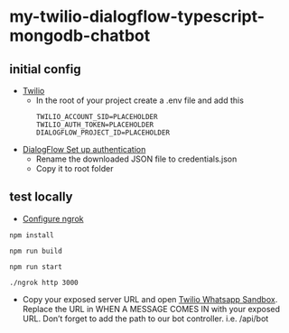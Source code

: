 # my-twilio-dialogflow-typescript-mongodb-chatbot

## initial config
- [Twilio](https://www.twilio.com/docs/libraries/node)
    - In the root of your project create a .env file and add this
        ```
        TWILIO_ACCOUNT_SID=PLACEHOLDER
        TWILIO_AUTH_TOKEN=PLACEHOLDER
        DIALOGFLOW_PROJECT_ID=PLACEHOLDER
        ```
- [DialogFlow Set up authentication](https://cloud.google.com/dialogflow/es/docs/quick/setup#auth)
    - Rename the downloaded JSON file to credentials.json
    - Copy it to root folder

## test locally
- [Configure ngrok](https://dashboard.ngrok.com/get-started/setup)

```
npm install

npm run build

npm run start

./ngrok http 3000
```
- Copy your exposed server URL and open [Twilio Whatsapp Sandbox](https://www.twilio.com/console/sms/whatsapp/sandbox). Replace the URL in WHEN A MESSAGE COMES IN with your exposed URL. Don’t forget to add the path to our bot controller. i.e. /api/bot


